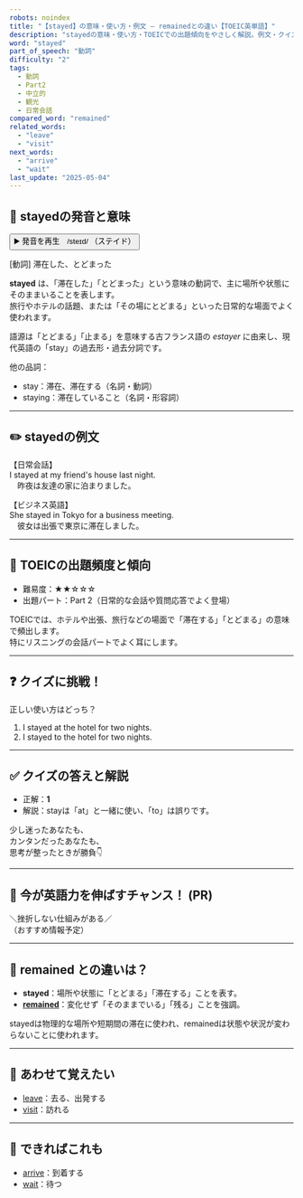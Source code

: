 ```yaml
---
robots: noindex
title: "【stayed】の意味・使い方・例文 ― remainedとの違い【TOEIC英単語】"
description: "stayedの意味・使い方・TOEICでの出題傾向をやさしく解説。例文・クイズ付きでremainedとの違いもわかりやすく学べます。"
word: "stayed"
part_of_speech: "動詞"
difficulty: "2"
tags:
  - 動詞
  - Part2
  - 中立的
  - 観光
  - 日常会話
compared_word: "remained"
related_words:
  - "leave"
  - "visit"
next_words:
  - "arrive"
  - "wait"
last_update: "2025-05-04"
---
```


## 🔰 stayedの発音と意味

<button class="play-audio" onclick="playTTS('stayed')">
  <span class="play-audio-main">
    ▶️ 発音を再生　/steɪd/
  </span>
  <span class="play-audio-sub">
    （ステイド）
  </span>
</button>

[動詞] 滞在した、とどまった

**stayed** は、「滞在した」「とどまった」という意味の動詞で、主に場所や状態にそのままいることを表します。  
旅行やホテルの話題、または「その場にとどまる」といった日常的な場面でよく使われます。

語源は「とどまる」「止まる」を意味する古フランス語の *estayer* に由来し、現代英語の「stay」の過去形・過去分詞です。

他の品詞：  
- stay：滞在、滞在する（名詞・動詞）
- staying：滞在していること（名詞・形容詞）

---

## ✏️ stayedの例文

【日常会話】  
I stayed at my friend's house last night.  
　昨夜は友達の家に泊まりました。

【ビジネス英語】  
She stayed in Tokyo for a business meeting.  
　彼女は出張で東京に滞在しました。

---

## 🎯 TOEICの出題頻度と傾向

- 難易度：★★☆☆☆
- 出題パート：Part 2（日常的な会話や質問応答でよく登場）

TOEICでは、ホテルや出張、旅行などの場面で「滞在する」「とどまる」の意味で頻出します。  
特にリスニングの会話パートでよく耳にします。

---

## ❓ クイズに挑戦！

正しい使い方はどっち？

1. I stayed at the hotel for two nights.  
2. I stayed to the hotel for two nights.

---

## ✅ クイズの答えと解説

- 正解：**1**
- 解説：stayは「at」と一緒に使い、「to」は誤りです。

少し迷ったあなたも、  
カンタンだったあなたも、  
思考が整ったときが勝負👇️

---

## 🚀 今が英語力を伸ばすチャンス！ (PR)

<div class="info-center">
＼挫折しない仕組みがある／<br>  
（おすすめ情報予定）
</div>

---

## 🤔  remained との違いは？

- **stayed**：場所や状態に「とどまる」「滞在する」ことを表す。
- **[remained](/word/remained/)**：変化せず「そのままでいる」「残る」ことを強調。

stayedは物理的な場所や短期間の滞在に使われ、remainedは状態や状況が変わらないことに使われます。

---

## 🧩 あわせて覚えたい

- [leave](/word/leave/)：去る、出発する
- [visit](/word/visit/)：訪れる

---

## 📖 できればこれも

- [arrive](/word/arrive/)：到着する
- [wait](/word/wait/)：待つ

<!-- cvid: aid33_bid35 -->
